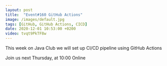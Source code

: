 ```yaml
---
layout: post
title:  "Event#160 GitHub Actions"
image: /images/default.jpg
tags: [GitHub, GitHub Actions, CICD]
date: 2020-12-01 10:53:00 +0200
video: tvqt9PkTF8w
---
```


This week on Java Club we will set up CI/CD pipeline using GitHub Actions[]()

Join us next Thursday, at 10:00 Online
